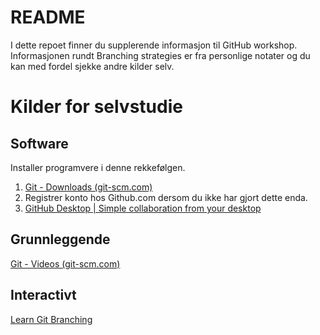 # README

I dette repoet finner du supplerende informasjon til GitHub workshop. Informasjonen rundt Branching strategies er fra personlige notater
og du kan med fordel sjekke andre kilder selv.


# Kilder for selvstudie

## Software
Installer programvere i denne rekkefølgen.
1.  [Git - Downloads (git-scm.com)](https://git-scm.com/downloads)
2. Registrer konto hos Github.com dersom du ikke har gjort dette enda.
3. [GitHub Desktop | Simple collaboration from your desktop](https://desktop.github.com/)
    

## Grunnleggende
[Git - Videos (git-scm.com)](https://git-scm.com/videos) 

## Interactivt
[Learn Git Branching](https://learngitbranching.js.org/)

